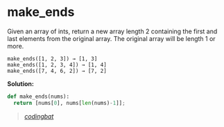 # make_ends

Given an array of ints, return a new array length 2 containing the first and last elements from the original array. The original array will be length 1 or more.

```
make_ends([1, 2, 3]) → [1, 3]
make_ends([1, 2, 3, 4]) → [1, 4]
make_ends([7, 4, 6, 2]) → [7, 2]
```

**Solution:**

```python
def make_ends(nums):
  return [nums[0], nums[len(nums)-1]];
```

> _[codingbat](https://codingbat.com/prob/p124806)_